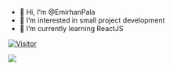 - 👋 Hi, I’m @EmirhanPala
- 👀 I’m interested in small project development
- 🌱 I’m currently learning ReactJS




[![Visitor](https://visitor-badge.laobi.icu/badge?page_id=EmirhanPala)](#)

<img align="left" src="https://github-readme-stats.vercel.app/api?username=emirhanpala&theme=blue-green">

<!--
**EmirhanPala/EmirhanPala** is a ✨ _special_ ✨ repository because its `README.md` (this file) appears on your GitHub profile.

Here are some ideas to get you started:

- 🔭 I’m currently working on ...
- 🌱 I’m currently learning ...
- 👯 I’m looking to collaborate on ...
- 🤔 I’m looking for help with ...
- 💬 Ask me about ...
- 📫 How to reach me: ...
- 😄 Pronouns: ...
- ⚡ Fun fact: ...
-->
